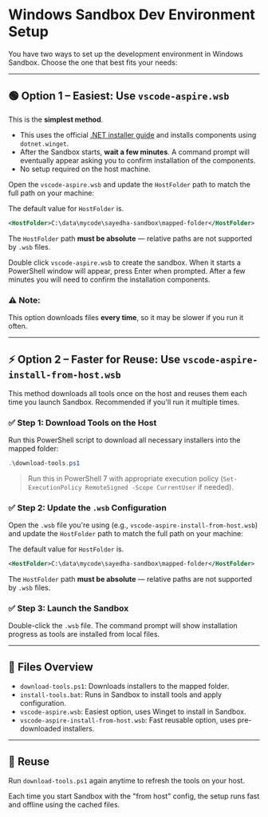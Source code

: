 # Windows Sandbox Dev Environment Setup

You have two ways to set up the development environment in Windows Sandbox. Choose the one that best fits your needs:

---

## 🟢 Option 1 – Easiest: Use `vscode-aspire.wsb`

This is the **simplest method**.

- This uses the official [.NET installer guide](https://dotnet.microsoft.com/en-us/learn/dotnet/hello-world-tutorial/install) and installs components using `dotnet.winget`.
- After the Sandbox starts, **wait a few minutes**. A command prompt will eventually appear asking you to confirm installation of the components.
- No setup required on the host machine.

Open the `vscode-aspire.wsb` and update the `HostFolder` path to match the full path on your machine:

The default value for `HostFolder` is.

```xml
<HostFolder>C:\data\mycode\sayedha-sandbox\mapped-folder</HostFolder>
```

The `HostFolder` path **must be absolute** — relative paths are not supported by `.wsb` files.

Double click `vscode-aspire.wsb` to create the sandbox. When it starts a PowerShell window will appear,
press Enter when prompted. After a few minutes you will need to confirm the installation components.

### ⚠️ Note:
This option downloads files **every time**, so it may be slower if you run it often.

---

## ⚡ Option 2 – Faster for Reuse: Use `vscode-aspire-install-from-host.wsb`

This method downloads all tools once on the host and reuses them each time you launch Sandbox. Recommended if you'll run it multiple times.

### ✅ Step 1: Download Tools on the Host

Run this PowerShell script to download all necessary installers into the mapped folder:

```powershell
.\download-tools.ps1
```

> Run this in PowerShell 7 with appropriate execution policy (`Set-ExecutionPolicy RemoteSigned -Scope CurrentUser` if needed).

### ✅ Step 2: Update the `.wsb` Configuration

Open the `.wsb` file you're using (e.g., `vscode-aspire-install-from-host.wsb`) and update the `HostFolder` path to match the full path on your machine:

The default value for `HostFolder` is.

```xml
<HostFolder>C:\data\mycode\sayedha-sandbox\mapped-folder</HostFolder>
```

The `HostFolder` path **must be absolute** — relative paths are not supported by `.wsb` files.

### ✅ Step 3: Launch the Sandbox

Double-click the `.wsb` file. The command prompt will show installation progress as tools are installed from local files.

---

## 📁 Files Overview

- `download-tools.ps1`: Downloads installers to the mapped folder.
- `install-tools.bat`: Runs in Sandbox to install tools and apply configuration.
- `vscode-aspire.wsb`: Easiest option, uses Winget to install in Sandbox.
- `vscode-aspire-install-from-host.wsb`: Fast reusable option, uses pre-downloaded installers.

---

## 🔁 Reuse

Run `download-tools.ps1` again anytime to refresh the tools on your host.

Each time you start Sandbox with the "from host" config, the setup runs fast and offline using the cached files.
